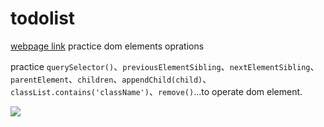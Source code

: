 # todolist
[webpage link](https://jane0819tw.github.io/todolist/)
practice dom elements oprations

practice <code>querySelector()</code>、<code>previousElementSibling</code>、<code>nextElementSibling</code>、
<code>parentElement</code>、<code>children</code>、<code>appendChild(child)</code>、
<code>classList.contains('className')</code>、<code>remove()</code>...to operate dom element.

![](https://i.imgur.com/TiQxhRF.png)
